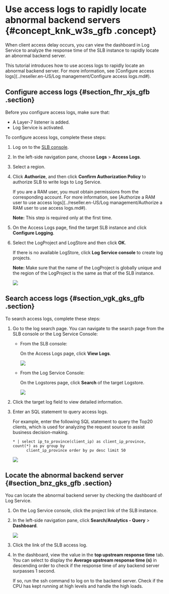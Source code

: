 # Use access logs to rapidly locate abnormal backend servers {#concept_knk_w3s_gfb .concept}

When client access delay occurs, you can view the dashboard in Log Service to analyze the response time of the SLB instance to rapidly locate an abnormal backend server.

This tutorial introduces how to use access logs to rapidly locate an abnormal backend server. For more information, see [Configure access logs](../reseller.en-US/Log management/Configure access logs.md#).

## Configure access logs {#section_fhr_xjs_gfb .section}

Before you configure access logs, make sure that:

-   A Layer-7 listener is added.
-   Log Service is activated.

To configure access logs, complete these steps:

1.  Log on to the [SLB console](https://partners-intl.aliyun.com/login-required#/slb).
2.  In the left-side navigation pane, choose **Logs** \> **Access Logs**.
3.  Select a region.
4.  Click **Authorize**, and then click **Confirm Authorization Policy** to authorize SLB to write logs to Log Service.

    If you are a RAM user, you must obtain permissions from the corresponding account. For more information, see [Authorize a RAM user to use access logs](../reseller.en-US/Log management/Authorize a RAM user to use access logs.md#).

    **Note:** This step is required only at the first time.

5.  On the Access Logs page, find the target SLB instance and click **Configure Logging**.
6.  Select the LogProject and LogStore and then click **OK**.

    If there is no available LogStore, click **Log Service console** to create log projects.

    **Note:** Make sure that the name of the LogProject is globally unique and the region of the LogProject is the same as that of the SLB instance.

    ![](http://static-aliyun-doc.oss-cn-hangzhou.aliyuncs.com/assets/img/15681/15657166997478_en-US.png)


## Search access logs {#section_vgk_gks_gfb .section}

To search access logs, complete these steps:

1.  Go to the log search page. You can navigate to the search page from the SLB console or the Log Service Console:
    -   From the SLB console:

        On the Access Logs page, click **View Logs**.

        ![](http://static-aliyun-doc.oss-cn-hangzhou.aliyuncs.com/assets/img/15681/15657166997479_en-US.png)

    -   From the Log Service Console:

        On the Logstores page, click **Search** of the target Logstore.

        ![](http://static-aliyun-doc.oss-cn-hangzhou.aliyuncs.com/assets/img/15681/156571669912838_en-US.png)

2.  Click the target log field to view detailed information.
3.  Enter an SQL statement to query access logs.

    For example, enter the following SQL statement to query the Top20 clients, which is used for analyzing the request source to assist business decision-making.

    ```
    * | select ip_to_province(client_ip) as client_ip_province, count(*) as pv group by
          client_ip_province order by pv desc limit 50
    ```

    ![](../DNslb1866251/../DNSLB11827830/images/2494_en-US.png)


## Locate the abnormal backend server {#section_bnz_gks_gfb .section}

You can locate the abnormal backend server by checking the dashboard of Log Service.

1.  On the Log Service console, click the project link of the SLB instance.
2.  In the left-side navigation pane, click **Search/Analytics - Query** \> **Dashboard**.

    ![](http://static-aliyun-doc.oss-cn-hangzhou.aliyuncs.com/assets/img/15681/156571670012867_en-US.png)

3.  Click the link of the SLB access log.
4.  In the dashboard, view the value in the **top upstream response time** tab. You can select to display the **Average upstream response time \(s\)** in descending order to check if the response time of any backend server surpasses 1 second.

    If so, run the ssh command to log on to the backend server. Check if the CPU has kept running at high levels and handle the high loads.


